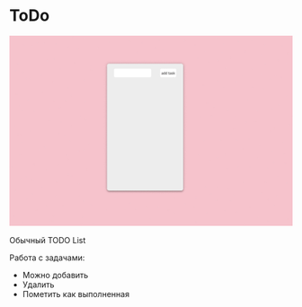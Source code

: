 # ToDo

![](todolist.gif)

Обычный TODO List

Работа с задачами: 

* Можно добавить
* Удалить
* Пометить как выполненная
